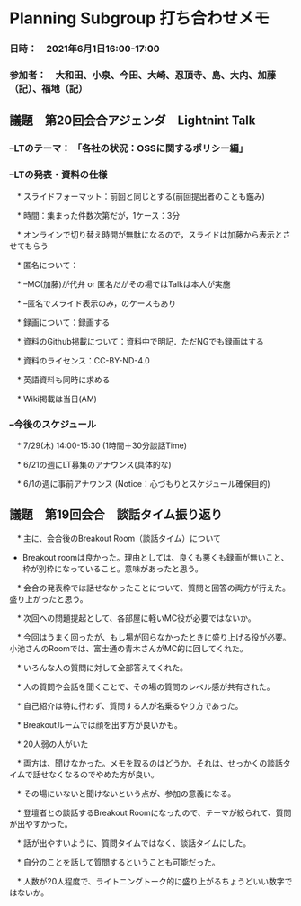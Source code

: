 # Planning Subgroup 打ち合わせメモ
### 日時：　2021年6月1日16:00-17:00
### 参加者：　大和田、小泉、今田、大崎、忍頂寺、島、大内、加藤（記）、福地（記）

## 議題　第20回会合アジェンダ　Lightnint Talk

### –LTのテーマ： 「各社の状況：OSSに関するポリシー編」

### –LTの発表・資料の仕様

　* スライドフォーマット：前回と同じとする(前回提出者のことも鑑み)

　* 時間：集まった件数次第だが，1ケース：3分

　* オンラインで切り替え時間が無駄になるので，スライドは加藤から表示とさせてもらう

　* 匿名について：

　* –MC(加藤)が代弁 or 匿名だがその場ではTalkは本人が実施

　* –匿名でスライド表示のみ，のケースもあり

　* 録画について：録画する

　* 資料のGithub掲載について：資料中で明記．ただNGでも録画はする

　* 資料のライセンス：CC-BY-ND-4.0

　* 英語資料も同時に求める

　* Wiki掲載は当日(AM)

### –今後のスケジュール
　* 7/29(木) 14:00-15:30 (1時間＋30分談話Time)

　* 6/21の週にLT募集のアナウンス(具体的な)

　* 6/1の週に事前アナウンス (Notice：心づもりとスケジュール確保目的)

## 議題　第19回会合　談話タイム振り返り
　* 主に、会合後のBreakout Room（談話タイム）について

  * Breakout roomは良かった。理由としては、良くも悪くも録画が無いこと、枠が別枠になっていること。意味があったと思う。

　* 会合の発表枠では話せなかったことについて、質問と回答の両方が行えた。盛り上がったと思う。

　* 次回への問題提起として、各部屋に軽いMC役が必要ではないか。

　* 今回はうまく回ったが、もし場が回らなかったときに盛り上げる役が必要。小池さんのRoomでは、富士通の青木さんがMC的に回してくれた。

　* いろんな人の質問に対して全部答えてくれた。

　* 人の質問や会話を聞くことで、その場の質問のレベル感が共有された。

　* 自己紹介は特に行わず、質問する人が名乗るやり方であった。

　* Breakoutルームでは顔を出す方が良いかも。

　* 20人弱の人がいた

　* 両方は、聞けなかった。メモを取るのはどうか。それは、せっかくの談話タイムで話せなくなるのでやめた方が良い。

　* その場にいないと聞けないという点が、参加の意義になる。

　* 登壇者との談話するBreakout Roomになったので、テーマが絞られて、質問が出やすかった。

　* 話が出やすいように、質問タイムではなく、談話タイムにした。

　* 自分のことを話して質問するということも可能だった。

　* 人数が20人程度で、ライトニングトーク的に盛り上がるちょうどいい数字ではないか。

